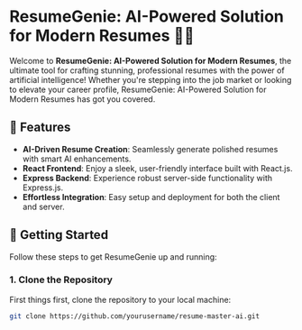 # ResumeGenie: AI-Powered Solution for Modern Resumes 🎨🚀

Welcome to **ResumeGenie: AI-Powered Solution for Modern Resumes**, the ultimate tool for crafting stunning, professional resumes with the power of artificial intelligence! Whether you're stepping into the job market or looking to elevate your career profile, ResumeGenie: AI-Powered Solution for Modern Resumes has got you covered.

## 🌟 Features

- **AI-Driven Resume Creation**: Seamlessly generate polished resumes with smart AI enhancements.
- **React Frontend**: Enjoy a sleek, user-friendly interface built with React.js.
- **Express Backend**: Experience robust server-side functionality with Express.js.
- **Effortless Integration**: Easy setup and deployment for both the client and server.

## 🚀 Getting Started

Follow these steps to get ResumeGenie up and running:

### 1. Clone the Repository

First things first, clone the repository to your local machine:

```bash
git clone https://github.com/yourusername/resume-master-ai.git
